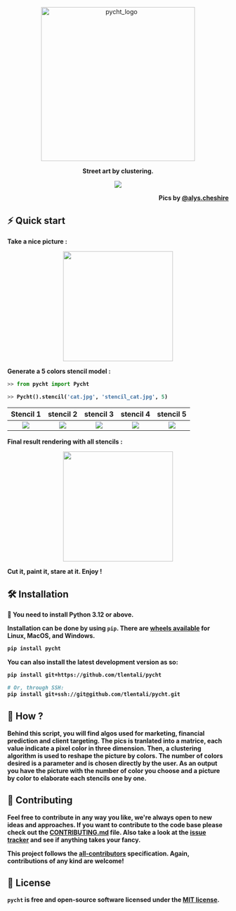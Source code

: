 <p align="center";
    font-family: Georgia, sans-serif;
    text-decoration: none;
    background: #ffbdfb;
    padding: 3px 6px;
    color: #000;
    font-size: 28px;>
    <a href="#"><img src="https://raw.githubusercontent.com/tlentali/pycht/master/misc/pycht_logo_pink.png"  alt="pycht_logo" width="350"/>
    </a>
</p>

<p align="center">
  <b>Street art by clustering.
</p>

<p align="center">
  <a href="#"><img src="https://raw.githubusercontent.com/tlentali/pycht/master/misc/alys.png" /></a>
</p>

<p align="right">
Pics by <a href="https://www.instagram.com/alys.cheshire/">@alys.cheshire</a>
</p>


## ⚡️ Quick start

Take a nice picture :
<p align="center">
  <a href="#"><img src="https://raw.githubusercontent.com/tlentali/pycht/master/misc/cat.jpg" width="250"></a>
</p>

Generate a 5 colors stencil model :
```python
>> from pycht import Pycht

>> Pycht().stencil('cat.jpg', 'stencil_cat.jpg', 5)
```

 Stencil 1                 |  stencil 2                 |   stencil 3               | stencil 4                 | stencil 5 |
:-------------------------:|:--------------------------:| :-----------------------: | :-----------------------: | :-----------------------: |
![](https://raw.githubusercontent.com/tlentali/pycht/master/misc/stencil_2.png)  |  ![](https://raw.githubusercontent.com/tlentali/pycht/master/misc/stencil_3.png) | ![](https://raw.githubusercontent.com/tlentali/pycht/master/misc/stencil_4.png) | ![](https://raw.githubusercontent.com/tlentali/pycht/master/misc/stencil_5.png) | ![](https://raw.githubusercontent.com/tlentali/pycht/master/misc/stencil_1.png) |


Final result rendering with all stencils :

<p align="center">
  <a href="#"><img src="https://raw.githubusercontent.com/tlentali/pycht/master/misc/stencil_cat.jpg" width="250"></a>
</p>

Cut it, paint it, stare at it. 
Enjoy !


## 🛠 Installation

🐍 You need to install **Python 3.12** or above.

Installation can be done by using `pip`.
There are [wheels available](https://pypi.org/project/pycht/#files) for **Linux**, **MacOS**, and **Windows**.

```bash
pip install pycht
```

You can also install the latest development version as so:

```bash
pip install git+https://github.com/tlentali/pycht

# Or, through SSH:
pip install git+ssh://git@github.com/tlentali/pycht.git
```


## 🥄 How ?

Behind this script, you will find algos used for marketing, financial prediction and client targeting.
The pics is tranlated into a matrice, each value indicate a pixel color in three dimension.
Then, a clustering algorithm is used to reshape the picture by colors. The number of colors desired is a parameter and is chosen directly by the user.
As an output you have the picture with the number of color you choose and a picture by color to elaborate each stencils one by one.

## 🖖 Contributing

Feel free to contribute in any way you like, we're always open to new ideas and approaches. If you want to contribute to the code base please check out the [CONTRIBUTING.md](https://github.com/tlentali/pycht/blob/master/CONTRIBUTING.md) file. Also take a look at the [issue tracker](https://github.com/tlentali/pycht/issues) and see if anything takes your fancy.

This project follows the [all-contributors](https://github.com/all-contributors/all-contributors) specification. Again, contributions of any kind are welcome!


## 📜 License

```pycht``` is free and open-source software licensed under the [MIT license](https://github.com/tlentali/pycht/blob/master/LICENSE).
